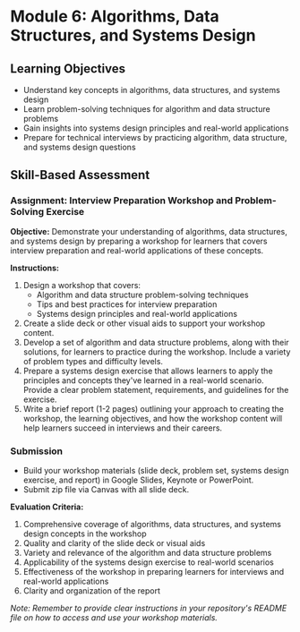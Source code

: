 # Module 6: Algorithms, Data Structures, and Systems Design

## Learning Objectives

- Understand key concepts in algorithms, data structures, and systems design
- Learn problem-solving techniques for algorithm and data structure problems
- Gain insights into systems design principles and real-world applications
- Prepare for technical interviews by practicing algorithm, data structure, and systems design questions

## Skill-Based Assessment

### Assignment: Interview Preparation Workshop and Problem-Solving Exercise

**Objective:** Demonstrate your understanding of algorithms, data structures, and systems design by preparing a workshop for learners that covers interview preparation and real-world applications of these concepts.

**Instructions:**

1. Design a workshop that covers:
   - Algorithm and data structure problem-solving techniques
   - Tips and best practices for interview preparation
   - Systems design principles and real-world applications
2. Create a slide deck or other visual aids to support your workshop content.
3. Develop a set of algorithm and data structure problems, along with their solutions, for learners to practice during the workshop. Include a variety of problem types and difficulty levels.
4. Prepare a systems design exercise that allows learners to apply the principles and concepts they've learned in a real-world scenario. Provide a clear problem statement, requirements, and guidelines for the exercise.
5. Write a brief report (1-2 pages) outlining your approach to creating the workshop, the learning objectives, and how the workshop content will help learners succeed in interviews and their careers.

### Submission

- Build your workshop materials (slide deck, problem set, systems design exercise, and report) in Google Slides, Keynote or PowerPoint.
- Submit zip file via Canvas with all slide deck.

**Evaluation Criteria:**

1. Comprehensive coverage of algorithms, data structures, and systems design concepts in the workshop
2. Quality and clarity of the slide deck or visual aids
3. Variety and relevance of the algorithm and data structure problems
4. Applicability of the systems design exercise to real-world scenarios
5. Effectiveness of the workshop in preparing learners for interviews and real-world applications
6. Clarity and organization of the report

*Note: Remember to provide clear instructions in your repository's README file on how to access and use your workshop materials.*

